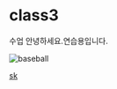 # class3
수업 
안녕하세요.연습용입니다.

![baseball](http://totalsportscomplex.com/wp-content/uploads/2014/09/baseball-pic.jpg)

[sk](https://youtu.be/qOH6KuYuyoU)
